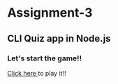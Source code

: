 # Assignment-3

<h2>CLI Quiz app in Node.js</h2>

<h3>Let's start the game!!</h3>

<a href="https://replit.com/@ForamParmar/QuizGame#index.js"> Click here </a> to play it!!
